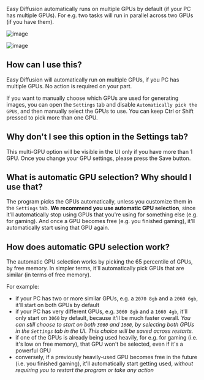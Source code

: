 Easy Diffusion automatically runs on multiple GPUs by default (if your PC has multiple GPUs). For e.g. two tasks will run in parallel across two GPUs (if you have them).

![image](https://user-images.githubusercontent.com/844287/202389537-3114474a-a850-49c7-800d-8db891e93fd9.png)

![image](https://user-images.githubusercontent.com/844287/202389573-8406ef69-0f58-402c-a6b2-2fbc135c0c89.png)


## How can I use this?
Easy Diffusion will automatically run on multiple GPUs, if you PC has multiple GPUs. No action is required on your part.

If you want to manually choose which GPUs are used for generating images, you can open the `Settings` tab and disable `Automatically pick the GPUs`, and then manually select the GPUs to use. You can keep Ctrl or Shift pressed to pick more than one GPU.

## Why don't I see this option in the Settings tab?
This multi-GPU option will be visible in the UI only if you have more than 1 GPU. Once you change your GPU settings, please press the Save button.

## What is automatic GPU selection? Why should I use that?
The program picks the GPUs automatically, unless you customize them in the `Settings` tab. **We recommend you use automatic GPU selection**, since it'll automatically stop using GPUs that you're using for something else (e.g. for gaming). And once a GPU becomes free (e.g. you finished gaming), it'll automatically start using that GPU again.

## How does automatic GPU selection work?
The automatic GPU selection works by picking the 65 percentile of GPUs, by free memory. In simpler terms, it'll automatically pick GPUs that are similar (in terms of free memory).

For example:
- if your PC has two or more similar GPUs, e.g. a `2070 8gb` and a `2060 6gb`, it'll start on both GPUs by default
- if your PC has very different GPUs, e.g. `3060 8gb` and a `1660 4gb`, it'll only start on `3060` by default, because it'll be much faster overall. *You can still choose to start on both `3060` and `1660`, by selecting both GPUs in the `Settings` tab in the UI. This choice will be saved across restarts.*
- if one of the GPUs is already being used heavily, for e.g. for gaming (i.e. it's low on free memory), that GPU won't be selected, even if it's a powerful GPU
- conversely, if a previously heavily-used GPU becomes free in the future (i.e. you finished gaming), it'll automatically start getting used, *without requiring you to restart the program or take any action*